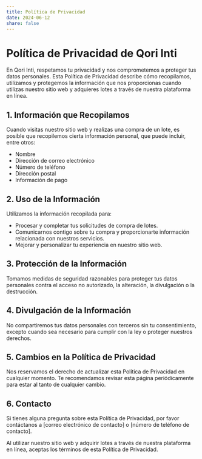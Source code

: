 ```yaml
---
title: Política de Privacidad
date: 2024-06-12
share: false
---
```


# Política de Privacidad de Qori Inti

En Qori Inti, respetamos tu privacidad y nos comprometemos a proteger tus datos personales. Esta Política de Privacidad describe cómo recopilamos, utilizamos y protegemos la información que nos proporcionas cuando utilizas nuestro sitio web y adquieres lotes a través de nuestra plataforma en línea.

## 1. Información que Recopilamos

Cuando visitas nuestro sitio web y realizas una compra de un lote, es posible que recopilemos cierta información personal, que puede incluir, entre otros:

- Nombre
- Dirección de correo electrónico
- Número de teléfono
- Dirección postal
- Información de pago

## 2. Uso de la Información

Utilizamos la información recopilada para:

- Procesar y completar tus solicitudes de compra de lotes.
- Comunicarnos contigo sobre tu compra y proporcionarte información relacionada con nuestros servicios.
- Mejorar y personalizar tu experiencia en nuestro sitio web.

## 3. Protección de la Información

Tomamos medidas de seguridad razonables para proteger tus datos personales contra el acceso no autorizado, la alteración, la divulgación o la destrucción.

## 4. Divulgación de la Información

No compartiremos tus datos personales con terceros sin tu consentimiento, excepto cuando sea necesario para cumplir con la ley o proteger nuestros derechos.

## 5. Cambios en la Política de Privacidad

Nos reservamos el derecho de actualizar esta Política de Privacidad en cualquier momento. Te recomendamos revisar esta página periódicamente para estar al tanto de cualquier cambio.

## 6. Contacto

Si tienes alguna pregunta sobre esta Política de Privacidad, por favor contáctanos a [correo electrónico de contacto] o [número de teléfono de contacto].

Al utilizar nuestro sitio web y adquirir lotes a través de nuestra plataforma en línea, aceptas los términos de esta Política de Privacidad.

